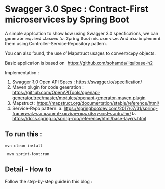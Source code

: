 # Swagger 3.0 Spec : Contract-First microservices by Spring Boot

A simple application to show how using Swagger 3.0 specfications, we can generate required classes for Spring Boot microservice. 
And also implement them using Controller-Service-Repository pattern.

You can also found, the use of Mapstruct usages to convert/copy objects.

Basic application is based on : https://github.com/sohamda/liquibase-h2

Implementation :
1. Swagger 3.0 Open API Specs : https://swagger.io/specification/
2. Maven plugin for code generation : https://github.com/OpenAPITools/openapi-generator/tree/master/modules/openapi-generator-maven-plugin
3. Mapstruct : https://mapstruct.org/documentation/stable/reference/html/
4. Service-Repo pattern:
   a. https://springbootdev.com/2017/07/31/spring-framework-component-service-repository-and-controller/
   b. https://docs.spring.io/spring-roo/reference/html/base-layers.html

## To run this :
`` mvn clean install ``

`` mvn sprint-boot:run``

## Detail - How to

Follow the step-by-step guide in this blog : 